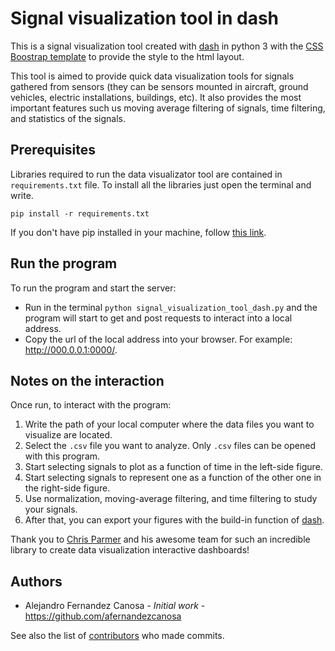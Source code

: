 # Signal visualization tool in dash

This is a signal visualization tool created with [dash](https://github.com/plotly/dash) in python 3 with the [CSS Boostrap template](https://codepen.io/chriddyp/pen/bWLwgP.css) to provide the style to the html layout.

This tool is aimed to provide quick data visualization tools for signals gathered from sensors (they can be sensors mounted in aircraft, ground vehicles, electric installations, buildings, etc). It also provides the most important features such us moving average filtering of signals, time filtering, and statistics of the signals.

## Prerequisites

Libraries required to run the data visualizator tool are contained in ``requirements.txt`` file. To install all the libraries just open the terminal and write.

``pip install -r requirements.txt``

If you don't have pip installed in your machine, follow [this link](https://pip.pypa.io/en/stable/installing/).

## Run the program

To run the program and start the server:

* Run in the terminal ```python signal_visualization_tool_dash.py``` and the program will start to get and post requests to interact into a local address.
* Copy the url of the local address into your browser. For example: http://000.0.0.1:0000/.

## Notes on the interaction 

Once run, to interact with the program:

1. Write the path of your local computer where the data files you want to visualize are located.
2. Select the ```.csv``` file you want to analyze. Only ```.csv``` files can be opened with this program.
3. Start selecting signals to plot as a function of time in the left-side figure.
4. Start selecting signals to represent one as a function of the other one in the right-side figure.
5. Use normalization, moving-average filtering, and time filtering to study your signals.
6. After that, you can export your figures with the build-in function of [dash](https://github.com/plotly/dash).

Thank you to [Chris Parmer](https://github.com/chriddyp) and his awesome team for such an incredible library to create data visualization interactive dashboards!

## Authors

* Alejandro Fernandez Canosa - *Initial work* - https://github.com/afernandezcanosa

See also the list of [contributors](https://github.com/afernandezcanosa/signal_visualization_tool/graphs/contributors) who made commits.
